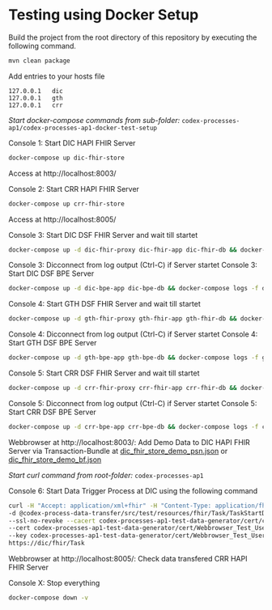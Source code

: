 # Testing using Docker Setup

Build the project from the root directory of this repository by executing the following command.

```sh
mvn clean package
```

Add entries to your hosts file
```
127.0.0.1	dic
127.0.0.1	gth
127.0.0.1	crr
```

*Start docker-compose commands from sub-folder:* `codex-processes-ap1/codex-processes-ap1-docker-test-setup`

Console 1: Start DIC HAPI FHIR Server
```sh
docker-compose up dic-fhir-store
```
Access at http://localhost:8003/

Console 2: Start CRR HAPI FHIR Server
```sh
docker-compose up crr-fhir-store
```
Access at http://localhost:8005/

Console 3: Start DIC DSF FHIR Server and wait till startet
```sh
docker-compose up -d dic-fhir-proxy dic-fhir-app dic-fhir-db && docker-compose logs -f dic-fhir-app
```
Console 3: Dicconnect from log output (Ctrl-C) if Server startet
Console 3: Start DIC DSF BPE Server
```sh
docker-compose up -d dic-bpe-app dic-bpe-db && docker-compose logs -f dic-fhir-app dic-bpe-app
````

Console 4: Start GTH DSF FHIR Server and wait till startet
```sh
docker-compose up -d gth-fhir-proxy gth-fhir-app gth-fhir-db && docker-compose logs -f gth-fhir-app
```
Console 4: Dicconnect from log output (Ctrl-C) if Server startet
Console 4: Start GTH DSF BPE Server
```sh
docker-compose up -d gth-bpe-app gth-bpe-db && docker-compose logs -f gth-fhir-app gth-bpe-app
````

Console 5: Start CRR DSF FHIR Server and wait till startet
```sh
docker-compose up -d crr-fhir-proxy crr-fhir-app crr-fhir-db && docker-compose logs -f crr-fhir-app
```
Console 5: Dicconnect from log output (Ctrl-C) if Server startet
Console 5: Start CRR DSF BPE Server
```sh
docker-compose up -d crr-bpe-app crr-bpe-db && docker-compose logs -f crr-fhir-app crr-bpe-app
````

Webbrowser at http://localhost:8003/: Add Demo Data to DIC HAPI FHIR Server via Transaction-Bundle at
[dic_fhir_store_demo_psn.json](../codex-process-data-transfer/src/test/resources/fhir/Bundle/dic_fhir_store_demo_psn.json) or
[dic_fhir_store_demo_bf.json](../codex-process-data-transfer/src/test/resources/fhir/Bundle/dic_fhir_store_demo_bf.json)

*Start curl command from root-folder:* `codex-processes-ap1`

Console 6: Start Data Trigger Process at DIC using the following command
```sh
curl -H "Accept: application/xml+fhir" -H "Content-Type: application/fhir+xml" \
-d @codex-process-data-transfer/src/test/resources/fhir/Task/TaskStartDataTrigger.xml \
--ssl-no-revoke --cacert codex-processes-ap1-test-data-generator/cert/ca/testca_certificate.pem \
--cert codex-processes-ap1-test-data-generator/cert/Webbrowser_Test_User/Webbrowser_Test_User_certificate.pem \
--key codex-processes-ap1-test-data-generator/cert/Webbrowser_Test_User/Webbrowser_Test_User_private-key.pem \
https://dic/fhir/Task
```

Webbrowser at http://localhost:8005/: Check data transfered CRR HAPI FHIR Server

Console X: Stop everything
```sh
docker-compose down -v
```